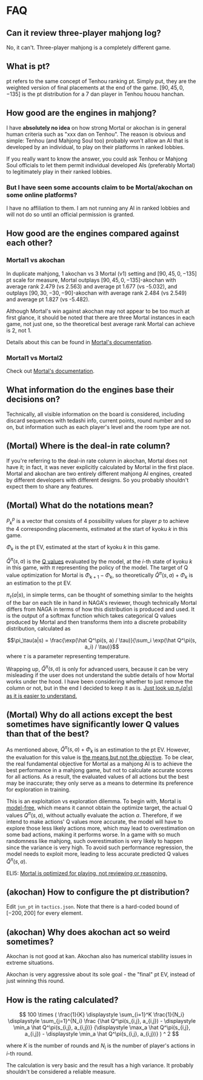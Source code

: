 # FAQ
## Can it review three-player mahjong log?
No, it can't. Three-player mahjong is a completely different game.

## What is pt?
pt refers to the same concept of Tenhou ranking pt. Simply put, they are the weighted version of final placements at the end of the game. $[90,45,0,-135]$ is the pt distribution for a 7 dan player in Tenhou houou hanchan.

## How good are the engines in mahjong?
I have **absolutely no idea** on how strong Mortal or akochan is in general human criteria such as "xxx dan on Tenhou". The reason is obvious and simple: Tenhou (and Mahjong Soul too) probably won't allow an AI that is developed by an individual, to play on their platforms in ranked lobbies.

If you really want to know the answer, you could ask Tenhou or Mahjong Soul officials to let them permit individual developed AIs (preferably Mortal) to legitimately play in their ranked lobbies.

### But I have seen some accounts claim to be Mortal/akochan on some online platforms?
I have no affiliation to them. I am not running any AI in ranked lobbies and will not do so until an official permission is granted.

## How good are the engines compared against each other?
### Mortal1 vs akochan
In duplicate mahjong, 1 akochan vs 3 Mortal (v1) setting and $[90,45,0,-135]$ pt scale for measure, Mortal outplays $[90,45,0,-135]$-akochan with average rank 2.479 (vs 2.563) and average pt 1.677 (vs -5.032), and outplays $[90,30,-30,-90]$-akochan with average rank 2.484 (vs 2.549) and average pt 1.827 (vs -5.482).

Although Mortal's win against akochan may not appear to be too much at first glance, it should be noted that there are three Mortal instances in each game, not just one, so the theoretical best average rank Mortal can achieve is 2, not 1.

Details about this can be found in [Mortal's documentation](https://mortal.ekyu.moe/perf/strength.html#mortal-vs-akochan).

### Mortal1 vs Mortal2
Check out [Mortal's documentation](https://mortal.ekyu.moe/perf/strength.html#mortal-vs-mortal).

## What information do the engines base their decisions on?
Technically, all visible information on the board is considered, including discard sequences with tedashi info, current points, round number and so on, but information such as each player's level and the room type are not.

## (Mortal) Where is the deal-in rate column?
If you're referring to the deal-in rate column in akochan, Mortal does not have it; in fact, it was never explicitly calculated by Mortal in the first place. Mortal and akochan are two entirely different mahjong AI engines, created by different developers with different designs. So you probably shouldn't expect them to share any features.

## (Mortal) What do the notations mean?
$P_k^p$ is a vector that consists of 4 possibility values for player $p$ to achieve the 4 corresponding placements, estimated at the start of kyoku $k$ in this game.

$\Phi_k$ is the pt EV, estimated at the start of kyoku $k$ in this game.

$\hat Q^\pi(s, a)$ is the [Q values](https://en.wikipedia.org/wiki/Q-learning) evaluated by the model,
at the $i$-th state of kyoku $k$ in this game,
with $\pi$ representing the policy of the model. The target of Q value optimization for Mortal is $\Phi_{k+1} - \Phi_k$,
so theoretically $\hat Q^\pi(s, a) + \Phi_k$ is an estimation to the pt EV.

$\pi_\tau(a|s)$, in simple terms, can be thought of something similar to the heights of the bar on each tile in hand in NAGA's reviewer, though technically Mortal differs from NAGA in terms of how this distribution is produced and used. It is the output of a softmax function which takes categorical Q values produced by Mortal and then transforms them into a discrete probability distribution, calculated as

$$\pi_\tau(a|s) = \frac{\exp(\hat Q^\pi(s, a) / \tau)}{\sum_i \exp(\hat Q^\pi(s, a_i) / \tau)}$$
where $\tau$ is a parameter representing temperature.

Wrapping up, $\hat Q^\pi(s, a)$ is only for advanced users, because it can be very misleading if the user does not understand the subtle details of how Mortal works under the hood. I have been considering whether to just remove the column or not, but in the end I decided to keep it as is. <ins>Just look up $\pi_\tau(a|s)$ as it is easier to understand.</ins>

## (Mortal) Why do all actions except the best sometimes have significantly lower Q values than that of the best?
As mentioned above, $\hat Q^\pi(s, a) + \Phi_k$ is an estimation to the pt EV. However, the evaluation for this value is <ins>the means but not the objective</ins>. To be clear, the real fundamental objective for Mortal as a mahjong AI is to achieve the best performance in a mahjong game, but not to calculate accurate scores for all actions. As a result, the evaluated values of all actions but the best may be inaccurate; they only serve as a means to determine its preference for exploration in training.

This is an exploitation vs exploration dilemma. To begin with, Mortal is [model-free](https://en.wikipedia.org/wiki/Model-free_(reinforcement_learning)), which means it cannot obtain the optimize target, the actual Q values $Q^\pi(s, a)$, without actually evaluate the action $a$.
Therefore, if we intend to make actions' Q values more accurate, the model will have to explore those less likely actions more, which may lead to overestimation on some bad actions, making it performs worse. In a game with so much randomness like mahjong, such overestimation is very likely to happen since the variance is very high. To avoid such performance regression, the model needs to exploit more, leading to less accurate predicted Q values $\hat Q^\pi(s, a)$.

ELI5: <ins>Mortal is optimized for playing, not reviewing or reasoning.</ins>

## (akochan) How to configure the pt distribution?
Edit `jun_pt` in `tactics.json`. Note that there is a hard-coded bound of $[-200, 200]$ for every element.

## (akochan) Why does akochan act so weird sometimes?
Akochan is not good at kan. Akochan also has numerical stability issues in extreme situations.

Akochan is very aggressive about its sole goal - the "final" pt EV, instead of just winning this round.

## How is the rating calculated?
$$
100 \times (
    \frac{1}{K} \displaystyle \sum_{i=1}^K
    \frac{1}{N_i} \displaystyle \sum_{j=1}^{N_i}
    \frac
    {\hat Q^\pi(s_{i,j}, a_{i,j}) - \displaystyle \min_a \hat Q^\pi(s_{i,j}, a_{i,j})}
    {\displaystyle \max_a \hat Q^\pi(s_{i,j}, a_{i,j}) - \displaystyle \min_a \hat Q^\pi(s_{i,j}, a_{i,j})}
) ^ 2
$$

where $K$ is the number of rounds and $N_i$ is the number of player's actions in $i$-th round.

The calculation is very basic and the result has a high variance. It probably shouldn't be considered a reliable measure.
